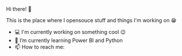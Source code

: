 Hi there! 🖖

This is the place where I opensouce stuff and things I'm working on 😁
- 💻 I'm currently working on something cool 😉
- 🌱 I’m currently learning Power BI and Python
- 📫 How to reach me:
